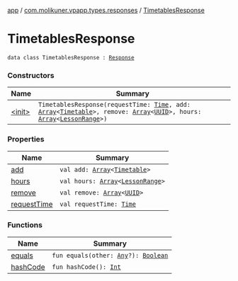 [app](../../index.md) / [com.molikuner.vpapp.types.responses](../index.md) / [TimetablesResponse](./index.md)

# TimetablesResponse

`data class TimetablesResponse : `[`Response`](../-response/index.md)

### Constructors

| Name | Summary |
|---|---|
| [&lt;init&gt;](-init-.md) | `TimetablesResponse(requestTime: `[`Time`](../../com.molikuner.types/-time/index.md)`, add: `[`Array`](https://kotlinlang.org/api/latest/jvm/stdlib/kotlin/-array/index.html)`<`[`Timetable`](../../com.molikuner.vpapp.types.data/-timetable/index.md)`>, remove: `[`Array`](https://kotlinlang.org/api/latest/jvm/stdlib/kotlin/-array/index.html)`<`[`UUID`](../../com.molikuner.types/-u-u-i-d/index.md)`>, hours: `[`Array`](https://kotlinlang.org/api/latest/jvm/stdlib/kotlin/-array/index.html)`<`[`LessonRange`](../../com.molikuner.vpapp.types.data/-lesson-range/index.md)`>)` |

### Properties

| Name | Summary |
|---|---|
| [add](add.md) | `val add: `[`Array`](https://kotlinlang.org/api/latest/jvm/stdlib/kotlin/-array/index.html)`<`[`Timetable`](../../com.molikuner.vpapp.types.data/-timetable/index.md)`>` |
| [hours](hours.md) | `val hours: `[`Array`](https://kotlinlang.org/api/latest/jvm/stdlib/kotlin/-array/index.html)`<`[`LessonRange`](../../com.molikuner.vpapp.types.data/-lesson-range/index.md)`>` |
| [remove](remove.md) | `val remove: `[`Array`](https://kotlinlang.org/api/latest/jvm/stdlib/kotlin/-array/index.html)`<`[`UUID`](../../com.molikuner.types/-u-u-i-d/index.md)`>` |
| [requestTime](request-time.md) | `val requestTime: `[`Time`](../../com.molikuner.types/-time/index.md) |

### Functions

| Name | Summary |
|---|---|
| [equals](equals.md) | `fun equals(other: `[`Any`](https://kotlinlang.org/api/latest/jvm/stdlib/kotlin/-any/index.html)`?): `[`Boolean`](https://kotlinlang.org/api/latest/jvm/stdlib/kotlin/-boolean/index.html) |
| [hashCode](hash-code.md) | `fun hashCode(): `[`Int`](https://kotlinlang.org/api/latest/jvm/stdlib/kotlin/-int/index.html) |
